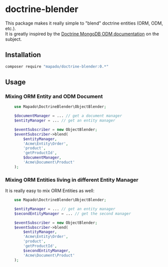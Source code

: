 doctrine-blender
================

This package makes it really simple to "blend" doctrine entities (ORM, ODM, etc.).\
It is greatly inspired by the [Doctrine MongoDB ODM documentation](http://doctrine-mongodb-odm.readthedocs.org/en/latest/cookbook/blending-orm-and-mongodb-odm.html) on the subject.

## Installation
```sh
composer require "mapado/doctrine-blender:0.*"
```

## Usage

### Mixing ORM Entity and ODM Document
```php
    use Mapado\DoctrineBlender\ObjectBlender;

    $documentManager = ... // get a document manager
    $entityManager = ... // get an entity manager

    $eventSubscriber = new ObjectBlender;
    $eventSubscriber->blend(
        $entityManager,
        'Acme\Entity\Order',
        'product',
        'getProductId',
        $documentManager,
        'Acme\Document\Product'
    );
```

### Mixing ORM Entities living in different Entity Manager
It is really easy to mix ORM Entities as well:

```php
    use Mapado\DoctrineBlender\ObjectBlender;

    $entityManager = ... // get an entity manager
    $secondEntityManager = ... // get the second manager

    $eventSubscriber = new ObjectBlender;
    $eventSubscriber->blend(
        $entityManager,
        'Acme\Entity\Order',
        'product',
        'getProductId',
        $secondEntityManager,
        'Acme\Document\Product'
    );
```
